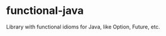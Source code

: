 functional-java
===============

Library with functional idioms for Java, like Option, Future, etc.
